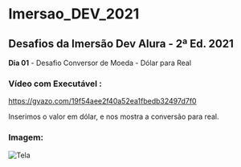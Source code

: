 # Imersao_DEV_2021

## Desafios da Imersão Dev Alura - 2ª Ed. 2021

 **Dia 01** - Desafio Conversor de Moeda - Dólar para Real

### Vídeo com Executável :

 https://gyazo.com/19f54aee2f40a52ea1fbedb32497d7f0

Inserimos o valor em dólar, e nos mostra a conversão para real.

### Imagem: 

![Tela](https://gyazo.com/db1db3b27a1cd4c332c453d4598d6795)
